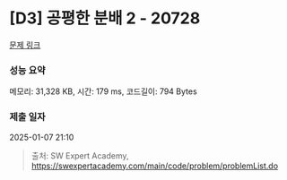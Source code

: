 # [D3] 공평한 분배 2 - 20728 

[문제 링크](https://swexpertacademy.com/main/code/problem/problemDetail.do?contestProbId=AY6cg0MKeVkDFAXt) 

### 성능 요약

메모리: 31,328 KB, 시간: 179 ms, 코드길이: 794 Bytes

### 제출 일자

2025-01-07 21:10



> 출처: SW Expert Academy, https://swexpertacademy.com/main/code/problem/problemList.do